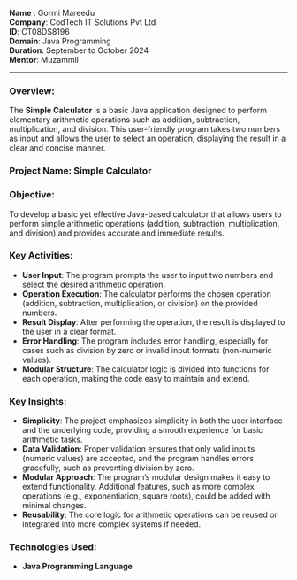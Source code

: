 **Name** : Gormi Mareedu                                                    
**Company**: CodTech IT Solutions Pvt Ltd  
**ID**: CT08DS8196  
**Domain**: Java Programming  
**Duration**: September to October 2024  
**Mentor**: Muzammil   

---

### Overview:
The **Simple Calculator** is a basic Java application designed to perform elementary arithmetic operations such as addition, subtraction, multiplication, and division. This user-friendly program takes two numbers as input and allows the user to select an operation, displaying the result in a clear and concise manner.

### Project Name: **Simple Calculator**

### Objective:
To develop a basic yet effective Java-based calculator that allows users to perform simple arithmetic operations (addition, subtraction, multiplication, and division) and provides accurate and immediate results.

### Key Activities:
- **User Input**: The program prompts the user to input two numbers and select the desired arithmetic operation.
- **Operation Execution**: The calculator performs the chosen operation (addition, subtraction, multiplication, or division) on the provided numbers.
- **Result Display**: After performing the operation, the result is displayed to the user in a clear format.
- **Error Handling**: The program includes error handling, especially for cases such as division by zero or invalid input formats (non-numeric values).
- **Modular Structure**: The calculator logic is divided into functions for each operation, making the code easy to maintain and extend.

### Key Insights:
- **Simplicity**: The project emphasizes simplicity in both the user interface and the underlying code, providing a smooth experience for basic arithmetic tasks.
- **Data Validation**: Proper validation ensures that only valid inputs (numeric values) are accepted, and the program handles errors gracefully, such as preventing division by zero.
- **Modular Approach**: The program’s modular design makes it easy to extend functionality. Additional features, such as more complex operations (e.g., exponentiation, square roots), could be added with minimal changes.
- **Reusability**: The core logic for arithmetic operations can be reused or integrated into more complex systems if needed.

### Technologies Used:
- **Java Programming Language**
